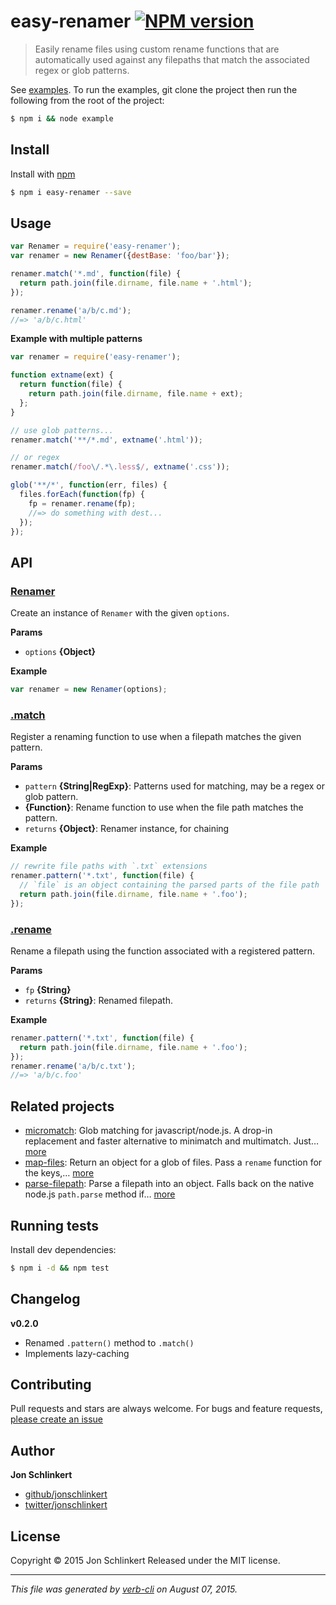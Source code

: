 # easy-renamer [![NPM version](https://badge.fury.io/js/easy-renamer.svg)](http://badge.fury.io/js/easy-renamer)

> Easily rename files using custom rename functions that are automatically used against any filepaths that match the associated regex or glob patterns.

See [examples](example.js). To run the examples, git clone the project then run the following from the root of the project:

```sh
$ npm i && node example
```

## Install

Install with [npm](https://www.npmjs.com/)

```sh
$ npm i easy-renamer --save
```

## Usage

```js
var Renamer = require('easy-renamer');
var renamer = new Renamer({destBase: 'foo/bar'});

renamer.match('*.md', function(file) {
  return path.join(file.dirname, file.name + '.html');
});

renamer.rename('a/b/c.md');
//=> 'a/b/c.html'
```

**Example with multiple patterns**

```js
var renamer = require('easy-renamer');

function extname(ext) {
  return function(file) {
    return path.join(file.dirname, file.name + ext);
  };
}

// use glob patterns...
renamer.match('**/*.md', extname('.html'));

// or regex
renamer.match(/foo\/.*\.less$/, extname('.css'));

glob('**/*', function(err, files) {
  files.forEach(function(fp) {
    fp = renamer.rename(fp);
    //=> do something with dest...
  });
});
```

## API

### [Renamer](index.js#L24)

Create an instance of `Renamer` with the given `options`.

**Params**

* `options` **{Object}**

**Example**

```js
var renamer = new Renamer(options);
```

### [.match](index.js#L50)

Register a renaming function to use when a filepath matches the given pattern.

**Params**

* `pattern` **{String|RegExp}**: Patterns used for matching, may be a regex or glob pattern.
* **{Function}**: Rename function to use when the file path matches the pattern.
* `returns` **{Object}**: Renamer instance, for chaining

**Example**

```js
// rewrite file paths with `.txt` extensions
renamer.pattern('*.txt', function(file) {
  // `file` is an object containing the parsed parts of the file path
  return path.join(file.dirname, file.name + '.foo');
});
```

### [.rename](index.js#L81)

Rename a filepath using the function associated with a registered pattern.

**Params**

* `fp` **{String}**
* `returns` **{String}**: Renamed filepath.

**Example**

```js
renamer.pattern('*.txt', function(file) {
  return path.join(file.dirname, file.name + '.foo');
});
renamer.rename('a/b/c.txt');
//=> 'a/b/c.foo'
```

## Related projects

* [micromatch](https://github.com/jonschlinkert/micromatch): Glob matching for javascript/node.js. A drop-in replacement and faster alternative to minimatch and multimatch. Just… [more](https://github.com/jonschlinkert/micromatch)
* [map-files](https://github.com/jonschlinkert/map-files): Return an object for a glob of files. Pass a `rename` function for the keys,… [more](https://github.com/jonschlinkert/map-files)
* [parse-filepath](https://github.com/jonschlinkert/parse-filepath): Parse a filepath into an object. Falls back on the native node.js `path.parse` method if… [more](https://github.com/jonschlinkert/parse-filepath)

## Running tests

Install dev dependencies:

```sh
$ npm i -d && npm test
```

## Changelog

**v0.2.0**

* Renamed `.pattern()` method to `.match()`
* Implements lazy-caching

## Contributing

Pull requests and stars are always welcome. For bugs and feature requests, [please create an issue](https://github.com/jonschlinkert/easy-renamer/issues/new)

## Author

**Jon Schlinkert**

+ [github/jonschlinkert](https://github.com/jonschlinkert)
+ [twitter/jonschlinkert](http://twitter.com/jonschlinkert)

## License

Copyright © 2015 Jon Schlinkert
Released under the MIT license.

***

_This file was generated by [verb-cli](https://github.com/assemble/verb-cli) on August 07, 2015._